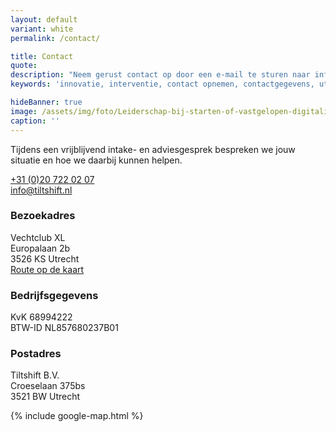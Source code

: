 ```yaml
---
layout: default
variant: white
permalink: /contact/

title: Contact
quote:
description: "Neem gerust contact op door een e-mail te sturen naar info@tiltshift.nl of te bellen met +31 (0)20 722 02 07."
keywords: 'innovatie, interventie, contact opnemen, contactgegevens, utrecht, tiltshift, good public tech'

hideBanner: true
image: /assets/img/foto/Leiderschap-bij-starten-of-vastgelopen-digitalisering.jpg
caption: ''
---
```

Tijdens een vrijblijvend intake- en adviesgesprek bespreken we jouw situatie en hoe we daarbij kunnen helpen.

<a href="tel:+31207220207">+31 (0)20 722 02 07</a><br />
<a href="mailto:info@tiltshift.nl">info@tiltshift.nl</a>

### Bezoekadres

Vechtclub XL<br>
Europalaan 2b<br>
3526 KS Utrecht<br>
<a href="https://maps.google.com/maps?ll=52.075504,5.106973&z=15&t=m&hl=nl&gl=NL&mapclient=embed&cid=13040789619853914505" target="_blank" title="Open Google Map met Tiltshift adres">Route op de kaart</a>

### Bedrijfsgegevens

KvK 68994222<br>
BTW-ID NL857680237B01

### Postadres

Tiltshift B.V.<br>
Croeselaan 375bs<br>
3521 BW Utrecht

{% include google-map.html %}
